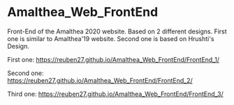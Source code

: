 # Amalthea_Web_FrontEnd

Front-End of the Amalthea 2020 website. Based on 2 different designs. First one is similar to Amalthea'19 website. Second one is based on Hrushti's Design.

First one: https://reuben27.github.io/Amalthea_Web_FrontEnd/FrontEnd_1/

Second one: https://reuben27.github.io/Amalthea_Web_FrontEnd/FrontEnd_2/

Third one: https://reuben27.github.io/Amalthea_Web_FrontEnd/FrontEnd_3/
